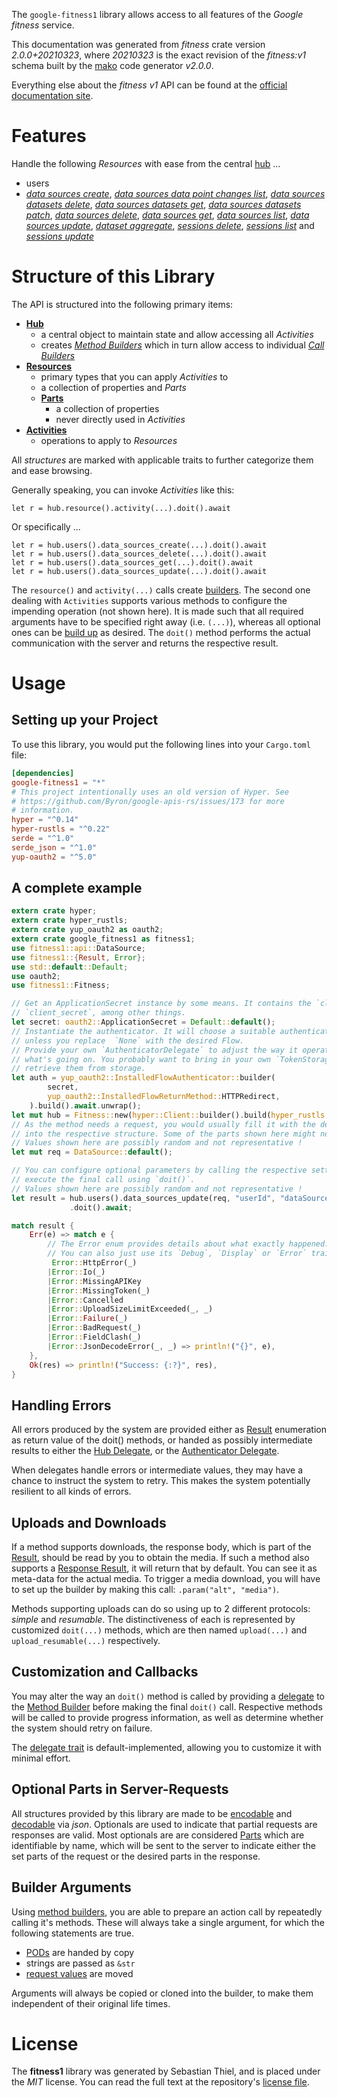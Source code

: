 <!---
DO NOT EDIT !
This file was generated automatically from 'src/mako/api/README.md.mako'
DO NOT EDIT !
-->
The `google-fitness1` library allows access to all features of the *Google fitness* service.

This documentation was generated from *fitness* crate version *2.0.0+20210323*, where *20210323* is the exact revision of the *fitness:v1* schema built by the [mako](http://www.makotemplates.org/) code generator *v2.0.0*.

Everything else about the *fitness* *v1* API can be found at the
[official documentation site](https://developers.google.com/fit/rest/v1/get-started).
# Features

Handle the following *Resources* with ease from the central [hub](https://docs.rs/google-fitness1/2.0.0+20210323/google_fitness1/Fitness) ... 

* users
 * [*data sources create*](https://docs.rs/google-fitness1/2.0.0+20210323/google_fitness1/api::UserDataSourceCreateCall), [*data sources data point changes list*](https://docs.rs/google-fitness1/2.0.0+20210323/google_fitness1/api::UserDataSourceDataPointChangeListCall), [*data sources datasets delete*](https://docs.rs/google-fitness1/2.0.0+20210323/google_fitness1/api::UserDataSourceDatasetDeleteCall), [*data sources datasets get*](https://docs.rs/google-fitness1/2.0.0+20210323/google_fitness1/api::UserDataSourceDatasetGetCall), [*data sources datasets patch*](https://docs.rs/google-fitness1/2.0.0+20210323/google_fitness1/api::UserDataSourceDatasetPatchCall), [*data sources delete*](https://docs.rs/google-fitness1/2.0.0+20210323/google_fitness1/api::UserDataSourceDeleteCall), [*data sources get*](https://docs.rs/google-fitness1/2.0.0+20210323/google_fitness1/api::UserDataSourceGetCall), [*data sources list*](https://docs.rs/google-fitness1/2.0.0+20210323/google_fitness1/api::UserDataSourceListCall), [*data sources update*](https://docs.rs/google-fitness1/2.0.0+20210323/google_fitness1/api::UserDataSourceUpdateCall), [*dataset aggregate*](https://docs.rs/google-fitness1/2.0.0+20210323/google_fitness1/api::UserDatasetAggregateCall), [*sessions delete*](https://docs.rs/google-fitness1/2.0.0+20210323/google_fitness1/api::UserSessionDeleteCall), [*sessions list*](https://docs.rs/google-fitness1/2.0.0+20210323/google_fitness1/api::UserSessionListCall) and [*sessions update*](https://docs.rs/google-fitness1/2.0.0+20210323/google_fitness1/api::UserSessionUpdateCall)




# Structure of this Library

The API is structured into the following primary items:

* **[Hub](https://docs.rs/google-fitness1/2.0.0+20210323/google_fitness1/Fitness)**
    * a central object to maintain state and allow accessing all *Activities*
    * creates [*Method Builders*](https://docs.rs/google-fitness1/2.0.0+20210323/google_fitness1/client::MethodsBuilder) which in turn
      allow access to individual [*Call Builders*](https://docs.rs/google-fitness1/2.0.0+20210323/google_fitness1/client::CallBuilder)
* **[Resources](https://docs.rs/google-fitness1/2.0.0+20210323/google_fitness1/client::Resource)**
    * primary types that you can apply *Activities* to
    * a collection of properties and *Parts*
    * **[Parts](https://docs.rs/google-fitness1/2.0.0+20210323/google_fitness1/client::Part)**
        * a collection of properties
        * never directly used in *Activities*
* **[Activities](https://docs.rs/google-fitness1/2.0.0+20210323/google_fitness1/client::CallBuilder)**
    * operations to apply to *Resources*

All *structures* are marked with applicable traits to further categorize them and ease browsing.

Generally speaking, you can invoke *Activities* like this:

```Rust,ignore
let r = hub.resource().activity(...).doit().await
```

Or specifically ...

```ignore
let r = hub.users().data_sources_create(...).doit().await
let r = hub.users().data_sources_delete(...).doit().await
let r = hub.users().data_sources_get(...).doit().await
let r = hub.users().data_sources_update(...).doit().await
```

The `resource()` and `activity(...)` calls create [builders][builder-pattern]. The second one dealing with `Activities` 
supports various methods to configure the impending operation (not shown here). It is made such that all required arguments have to be 
specified right away (i.e. `(...)`), whereas all optional ones can be [build up][builder-pattern] as desired.
The `doit()` method performs the actual communication with the server and returns the respective result.

# Usage

## Setting up your Project

To use this library, you would put the following lines into your `Cargo.toml` file:

```toml
[dependencies]
google-fitness1 = "*"
# This project intentionally uses an old version of Hyper. See
# https://github.com/Byron/google-apis-rs/issues/173 for more
# information.
hyper = "^0.14"
hyper-rustls = "^0.22"
serde = "^1.0"
serde_json = "^1.0"
yup-oauth2 = "^5.0"
```

## A complete example

```Rust
extern crate hyper;
extern crate hyper_rustls;
extern crate yup_oauth2 as oauth2;
extern crate google_fitness1 as fitness1;
use fitness1::api::DataSource;
use fitness1::{Result, Error};
use std::default::Default;
use oauth2;
use fitness1::Fitness;

// Get an ApplicationSecret instance by some means. It contains the `client_id` and 
// `client_secret`, among other things.
let secret: oauth2::ApplicationSecret = Default::default();
// Instantiate the authenticator. It will choose a suitable authentication flow for you, 
// unless you replace  `None` with the desired Flow.
// Provide your own `AuthenticatorDelegate` to adjust the way it operates and get feedback about 
// what's going on. You probably want to bring in your own `TokenStorage` to persist tokens and
// retrieve them from storage.
let auth = yup_oauth2::InstalledFlowAuthenticator::builder(
        secret,
        yup_oauth2::InstalledFlowReturnMethod::HTTPRedirect,
    ).build().await.unwrap();
let mut hub = Fitness::new(hyper::Client::builder().build(hyper_rustls::HttpsConnector::with_native_roots()), auth);
// As the method needs a request, you would usually fill it with the desired information
// into the respective structure. Some of the parts shown here might not be applicable !
// Values shown here are possibly random and not representative !
let mut req = DataSource::default();

// You can configure optional parameters by calling the respective setters at will, and
// execute the final call using `doit()`.
// Values shown here are possibly random and not representative !
let result = hub.users().data_sources_update(req, "userId", "dataSourceId")
             .doit().await;

match result {
    Err(e) => match e {
        // The Error enum provides details about what exactly happened.
        // You can also just use its `Debug`, `Display` or `Error` traits
         Error::HttpError(_)
        |Error::Io(_)
        |Error::MissingAPIKey
        |Error::MissingToken(_)
        |Error::Cancelled
        |Error::UploadSizeLimitExceeded(_, _)
        |Error::Failure(_)
        |Error::BadRequest(_)
        |Error::FieldClash(_)
        |Error::JsonDecodeError(_, _) => println!("{}", e),
    },
    Ok(res) => println!("Success: {:?}", res),
}

```
## Handling Errors

All errors produced by the system are provided either as [Result](https://docs.rs/google-fitness1/2.0.0+20210323/google_fitness1/client::Result) enumeration as return value of
the doit() methods, or handed as possibly intermediate results to either the 
[Hub Delegate](https://docs.rs/google-fitness1/2.0.0+20210323/google_fitness1/client::Delegate), or the [Authenticator Delegate](https://docs.rs/yup-oauth2/*/yup_oauth2/trait.AuthenticatorDelegate.html).

When delegates handle errors or intermediate values, they may have a chance to instruct the system to retry. This 
makes the system potentially resilient to all kinds of errors.

## Uploads and Downloads
If a method supports downloads, the response body, which is part of the [Result](https://docs.rs/google-fitness1/2.0.0+20210323/google_fitness1/client::Result), should be
read by you to obtain the media.
If such a method also supports a [Response Result](https://docs.rs/google-fitness1/2.0.0+20210323/google_fitness1/client::ResponseResult), it will return that by default.
You can see it as meta-data for the actual media. To trigger a media download, you will have to set up the builder by making
this call: `.param("alt", "media")`.

Methods supporting uploads can do so using up to 2 different protocols: 
*simple* and *resumable*. The distinctiveness of each is represented by customized 
`doit(...)` methods, which are then named `upload(...)` and `upload_resumable(...)` respectively.

## Customization and Callbacks

You may alter the way an `doit()` method is called by providing a [delegate](https://docs.rs/google-fitness1/2.0.0+20210323/google_fitness1/client::Delegate) to the 
[Method Builder](https://docs.rs/google-fitness1/2.0.0+20210323/google_fitness1/client::CallBuilder) before making the final `doit()` call. 
Respective methods will be called to provide progress information, as well as determine whether the system should 
retry on failure.

The [delegate trait](https://docs.rs/google-fitness1/2.0.0+20210323/google_fitness1/client::Delegate) is default-implemented, allowing you to customize it with minimal effort.

## Optional Parts in Server-Requests

All structures provided by this library are made to be [encodable](https://docs.rs/google-fitness1/2.0.0+20210323/google_fitness1/client::RequestValue) and 
[decodable](https://docs.rs/google-fitness1/2.0.0+20210323/google_fitness1/client::ResponseResult) via *json*. Optionals are used to indicate that partial requests are responses 
are valid.
Most optionals are are considered [Parts](https://docs.rs/google-fitness1/2.0.0+20210323/google_fitness1/client::Part) which are identifiable by name, which will be sent to 
the server to indicate either the set parts of the request or the desired parts in the response.

## Builder Arguments

Using [method builders](https://docs.rs/google-fitness1/2.0.0+20210323/google_fitness1/client::CallBuilder), you are able to prepare an action call by repeatedly calling it's methods.
These will always take a single argument, for which the following statements are true.

* [PODs][wiki-pod] are handed by copy
* strings are passed as `&str`
* [request values](https://docs.rs/google-fitness1/2.0.0+20210323/google_fitness1/client::RequestValue) are moved

Arguments will always be copied or cloned into the builder, to make them independent of their original life times.

[wiki-pod]: http://en.wikipedia.org/wiki/Plain_old_data_structure
[builder-pattern]: http://en.wikipedia.org/wiki/Builder_pattern
[google-go-api]: https://github.com/google/google-api-go-client

# License
The **fitness1** library was generated by Sebastian Thiel, and is placed 
under the *MIT* license.
You can read the full text at the repository's [license file][repo-license].

[repo-license]: https://github.com/Byron/google-apis-rsblob/master/LICENSE.md
